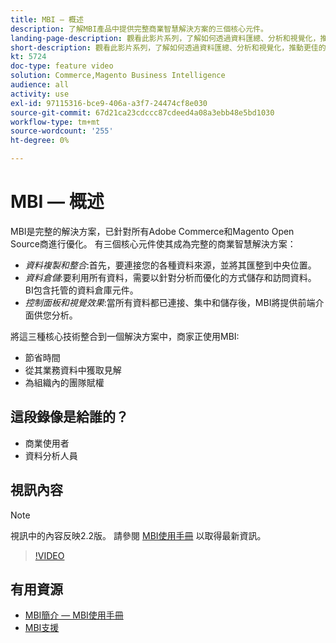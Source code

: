 ```yaml
---
title: MBI — 概述
description: 了解MBI產品中提供完整商業智慧解決方案的三個核心元件。
landing-page-description: 觀看此影片系列，了解如何透過資料匯總、分析和視覺化，推動更佳的業務見解和成果。
short-description: 觀看此影片系列，了解如何透過資料匯總、分析和視覺化，推動更佳的業務見解和成果。
kt: 5724
doc-type: feature video
solution: Commerce,Magento Business Intelligence
audience: all
activity: use
exl-id: 97115316-bce9-406a-a3f7-24474cf8e030
source-git-commit: 67d21ca23cdccc87cdeed4a08a3ebb48e5bd1030
workflow-type: tm+mt
source-wordcount: '255'
ht-degree: 0%

---
```


# MBI — 概述

MBI是完整的解決方案，已針對所有Adobe Commerce和Magento Open Source商進行優化。 有三個核心元件使其成為完整的商業智慧解決方案：

- _資料複製和整合_:首先，要連接您的各種資料來源，並將其匯整到中央位置。
- _資料倉儲_:要利用所有資料，需要以針對分析而優化的方式儲存和訪問資料。 BI包含托管的資料倉庫元件。
- _控制面板和視覺效果_:當所有資料都已連接、集中和儲存後，MBI將提供前端介面供您分析。

將這三種核心技術整合到一個解決方案中，商家正使用MBI:

- 節省時間
- 從其業務資料中獲取見解
- 為組織內的團隊賦權

## 這段錄像是給誰的？

- 商業使用者
- 資料分析人員

## 視訊內容

>[!NOTE]
>
>視訊中的內容反映2.2版。 請參閱 [MBI使用手冊](https://experienceleague.adobe.com/docs/commerce-business-intelligence/mbi/guide-overview.html) 以取得最新資訊。

>[!VIDEO](https://video.tv.adobe.com/v/35979?quality=12&learn=on)

## 有用資源

- [MBI簡介 — MBI使用手冊](https://experienceleague.adobe.com/docs/commerce-business-intelligence/mbi/getting-started.html)
- [MBI支援](https://experienceleague.adobe.com/docs/commerce-knowledge-base/kb/troubleshooting/miscellaneous/mbi-service-policies.html)
